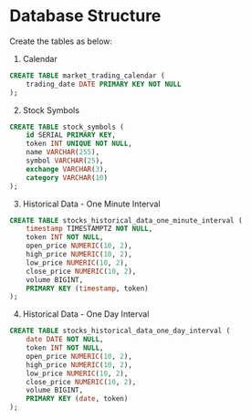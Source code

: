 # Database Structure
Create the tables as below:

1. Calendar
```sql
CREATE TABLE market_trading_calendar (
    trading_date DATE PRIMARY KEY NOT NULL
);
```

2. Stock Symbols
```sql
CREATE TABLE stock_symbols (
    id SERIAL PRIMARY KEY,
    token INT UNIQUE NOT NULL,
    name VARCHAR(255),
    symbol VARCHAR(25),
    exchange VARCHAR(3),
    category VARCHAR(10)
);
```

3. Historical Data - One Minute Interval
```sql
CREATE TABLE stocks_historical_data_one_minute_interval (
    timestamp TIMESTAMPTZ NOT NULL,
    token INT NOT NULL,
    open_price NUMERIC(10, 2),
    high_price NUMERIC(10, 2),
    low_price NUMERIC(10, 2),
    close_price NUMERIC(10, 2),
    volume BIGINT,
    PRIMARY KEY (timestamp, token)
);
```

4. Historical Data - One Day Interval
```sql
CREATE TABLE stocks_historical_data_one_day_interval (
    date DATE NOT NULL,
    token INT NOT NULL,
    open_price NUMERIC(10, 2),
    high_price NUMERIC(10, 2),
    low_price NUMERIC(10, 2),
    close_price NUMERIC(10, 2),
    volume BIGINT,
    PRIMARY KEY (date, token)
);
```

